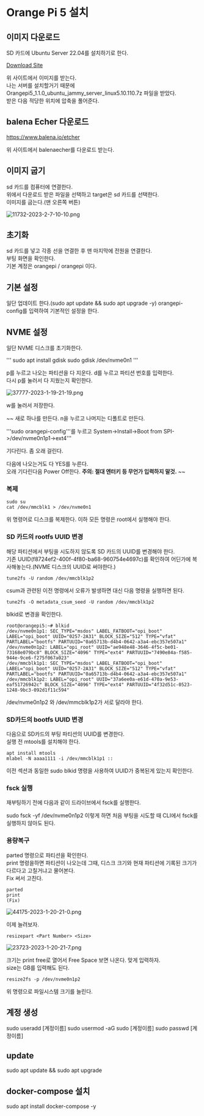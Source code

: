 # Orange Pi 5 설치

## 이미지 다운로드
SD 카드에 Ubuntu Server 22.04를 설치하기로 한다.  

[Download Site](https://drive.google.com/drive/folders/1i5zQOg1GIA4_VNGikFl2nPM0Y2MBw2M0 "Download")

위 사이트에서 이미지를 받는다.  
나는 서버를 설치할거기 때문에 Orangepi5_1.1.0_ubuntu_jammy_server_linux5.10.110.7z 파일을 받았다.  
받은 다음 적당한 위치에 압축을 풀어준다.

## balena Echer 다운로드

https://www.balena.io/etcher

위 사이트에서 balenaecher를 다운로드 받는다.

## 이미지 굽기
sd 카드를 컴퓨터에 연결한다.  
위에서 다운로드 받은 파일을 선택하고 target은 sd 카드를 선택한다.  
이미지를 굽는다.(맨 오른쪽 버튼)  

![11732-2023-2-7-10-10.png](files/11732-2023-2-7-10-10.png) 

## 초기화
sd 카드를 넣고 각종 선을 연결한 후 맨 마지막에 전원을 연결한다.  
부팅 화면을 확인한다.  
기본 계정은 orangepi / orangepi 이다.

## 기본 설정
일단 업데이트 한다.(sudo apt update && sudo apt upgrade -y)
orangepi-config를 입력하여 기본적인 설정을 한다.  

## NVME 설정
일단 NVME 디스크를 초기화한다.  

'''
sudo apt install gdisk
sudo gdisk /dev/nvme0n1
'''

p를 누르고 나오는 파티션을 다 지운다. d를 누르고 파티션 번호를 입력한다.   
다시 p를 눌러서 다 지웠는지 확인한다.

![37777-2023-1-19-21-19.png](files/37777-2023-1-19-21-19.png)

w를 눌러서 저장한다.

~~
새로 하나를 만든다. n을 누르고 나머지는 디폴트로 만든다.  

'''sudo orangepi-config'''를 누르고 System->Install->Boot from SPI->/dev/nvme0n1p1->ext4'''

기다린다. 좀 오래 걸린다.  

다음에 나오는거도 다 YES를 누른다.  
오래 기다린다음 Power Off한다.
**주의: 절대 엔터키 등 무언가 입력하지 말것.**
~~

### 복제
```
sudo su
cat /dev/mmcblk1 > /dev/nvme0n1
```

위 명령어로 디스크를 복제한다. 이하 모든 명령은 root에서 실행해야 한다.  

### SD 카드의 rootfs UUID 변경
해당 파티션에서 부팅을 시도하지 않도록 SD 카드의 UUID를 변경해야 한다.  
기존 UUID(f8724ef2-400f-4f80-ba68-960754e4697c)를 확인하여 어딘가에 복사해놓는다.(NVME 디스크의 UUID로 써야한다.)  

```
tune2fs -U random /dev/mmcblk1p2
```

csum과 관련된 이전 명령에서 오류가 발생하면 대신 다음 명령을 실행하면 된다.

```
tune2fs -O metadata_csum_seed -U random /dev/mmcblk1p2
```

blkid로 변경을 확인한다.  

```
root@orangepi5:~# blkid
/dev/nvme0n1p1: SEC_TYPE="msdos" LABEL_FATBOOT="opi_boot" LABEL="opi_boot" UUID="0257-2A31" BLOCK_SIZE="512" TYPE="vfat" PARTLABEL="bootfs" PARTUUID="0a65713b-d4b4-0642-a3a4-ebc357e507a1"
/dev/nvme0n1p2: LABEL="opi_root" UUID="ae948e48-3646-4f5c-be01-73168e079bc8" BLOCK_SIZE="4096" TYPE="ext4" PARTUUID="7490e84a-f585-944e-9ce6-f275f067a023"
/dev/mmcblk1p1: SEC_TYPE="msdos" LABEL_FATBOOT="opi_boot" LABEL="opi_boot" UUID="0257-2A31" BLOCK_SIZE="512" TYPE="vfat" PARTLABEL="bootfs" PARTUUID="0a65713b-d4b4-0642-a3a4-ebc357e507a1"
/dev/mmcblk1p2: LABEL="opi_root" UUID="37a6ee0a-e61d-470a-9e53-eaf51726942c" BLOCK_SIZE="4096" TYPE="ext4" PARTUUID="4f32d51c-0523-1248-9bc3-092d1f11c594"
```

/dev/nvme0n1p2 와 /dev/mmcblk1p2가 서로 달라야 한다.

### SD카드의 bootfs UUID 변경
다음으로 SD카드의 부팅 파티션의 UUID를 변경한다.  
실행 전 mtools를 설치해야 한다.  

```
apt install mtools
mlabel -N aaaa1111 -i /dev/mmcblk1p1 ::
```

이전 섹션과 동일한 sudo blkid 명령을 사용하여 UUID가 중복된게 있는지 확인한다.


### fsck 실행
재부팅하기 전에 다음과 같이 드라이브에서 fsck를 실행한다.

sudo fsck -yf /dev/nvme0n1p2
이렇게 하면 처음 부팅을 시도할 때 CLI에서 fsck를 실행하지 않아도 된다.

### 용량복구
parted 명령으로 파티션을 확인한다.  
print 명령을하면 파티션이 나오는데 그때, 디스크 크기와 현재 파티션에 기록된 크기가 다르다고 고칠거냐고 물어본다.  
Fix 써서 고친다.

```
parted
print
(Fix)
```
![44175-2023-1-20-21-0.png](files/44175-2023-1-20-21-0.png) 

이제 늘려보자.

```
resizepart <Part Number> <Size>
```
![23723-2023-1-20-21-7.png](files/23723-2023-1-20-21-7.png) 

크기는 print free로 열어서 Free Space 보면 나온다. 맞게 입력하자.  
size는 GB를 입력해도 된다.

```
resize2fs -p /dev/nvme0n1p2
```

위 명령으로 파일시스템 크기를 늘린다.

## 계정 생성
sudo useradd [계정이름]
sudo usermod -aG sudo [계정이름]
sudo passwd [계정이름]

## update
sudo apt update && sudo apt upgrade

## docker-compose 설치
sudo apt install docker-compose -y
